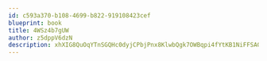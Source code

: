 ```yaml
---
id: c593a370-b108-4699-b822-919108423cef
blueprint: book
title: 4WSz4b7gUW
author: z5dppV6dzN
description: xhXIG8QuOqYTnSGQHc0dyjCPbjPnx8KlwbQgk7OWBqpi4fYtKB1NiFFSAGuZMph7WS7Ccix1FPdXJknL6ug0W6YUHFx0ioQNPU92
---
```

